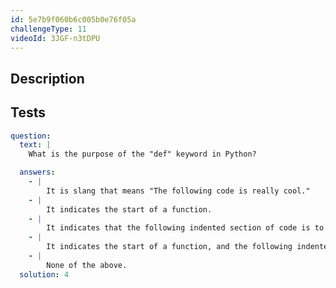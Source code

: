 ```yaml
---
id: 5e7b9f060b6c005b0e76f05a
challengeType: 11
videoId: 3JGF-n3tDPU
---
```


## Description
<section id='description'>

</section>

## Tests
<section id='tests'>

```yml
question:
  text: |
    What is the purpose of the "def" keyword in Python?

  answers:
    - |
        It is slang that means "The following code is really cool."
    - |
        It indicates the start of a function.
    - |
        It indicates that the following indented section of code is to be stored for later.
    - |
        It indicates the start of a function, and the following indented section of code is to be stored for later.
    - |
        None of the above.
  solution: 4
```

</section>
